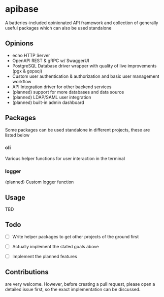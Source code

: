 # apibase
A batteries-included opinionated API framework and collection of generally useful packages which can also be used standalone


## Opinions
- echo HTTP Server
- OpenAPI REST & gRPC w/ SwaggerUI
- PostgreSQL Database driver wrapper with quality of live improvements (pgx & gopsql)
- Custom user authentication & authorization and basic user management workflow
- API Integration driver for other backend services
- (planned) support for more databases and data source
- (planned) LDAP/SAML user integration
- (planned) built-in admin dashboard


## Packages
Some packages can be used standalone in different projects, these are listed below

### cli
Various helper functions for user interaction in the terminal

### logger
(planned) Custom logger function


## Usage
TBD


## Todo
- [ ] Write helper packages to get other projects of the ground first
- [ ] Actually implement the stated goals above
- [ ] Implement the planned features


## Contributions
are very welcome. However, before creating a pull request, please open a detailed issue first, so the exact implementation can be discussed.